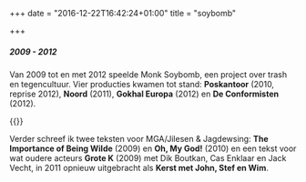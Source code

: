 +++
date = "2016-12-22T16:42:24+01:00"
title = "soybomb"

+++
##### 2009 - 2012
Van 2009 tot en met 2012 speelde Monk Soybomb, een project over trash en tegencultuur. Vier producties kwamen tot stand: **Poskantoor** (2010, reprise 2012), **Noord** (2011), **Gokhal Europa** (2012) en **De Conformisten** (2012).

{{<oggrid-soybomb>}}

Verder schreef ik twee teksten voor MGA/Jilesen &amp; Jagdewsing: **The Importance of Being Wilde** (2009) en **Oh, My God!** (2010) en een tekst voor wat oudere acteurs **Grote K** (2009) met Dik Boutkan, Cas Enklaar en Jack Vecht, in 2011 opnieuw uitgebracht als **Kerst met John, Stef en Wim**.

